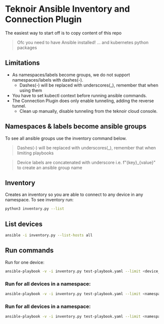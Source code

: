 # Teknoir Ansible Inventory and Connection Plugin
The easiest way to start off is to copy content of this repo

> Ofc you need to have Ansible installed!
> ... and kubernetes python packages

## Limitations
* As namespaces/labels become groups, we do not support namespaces/labels with dashes(-).
  * Dashes(-) will be replaced with underscores(_), remember that when using them
* You have to set kubectl context before running ansible commands.
* The Connection Plugin does only enable tunneling, adding the reverse tunnel.
    * Clean up manually, disable tunneling from the teknoir cloud console.

## Namespaces & labels become ansible groups
To see all ansible groups use the inventory command below.

> Dashes(-) will be replaced with underscores(_), remember that when limiting playbooks

> Device labels are concatenated with underscore i.e. f"{key}_{value}" to create an ansible group name

## Inventory
Creates an inventory so you are able to connect to any device in any namespace.
To see inventory run:
```bash
python3 inventory.py --list
```

## List devices
```bash
ansible -i inventory.py --list-hosts all
```

## Run commands
Run for one device:
```bash
ansible-playbook -v -i inventory.py test-playbook.yaml --limit <device_name>
```

### Run for all devices in a namespace:
```bash
ansible-playbook -v -i inventory.py test-playbook.yaml --limit <namespace>
```

### Run for all devices in a namespace:
```bash
ansible-playbook -v -i inventory.py test-playbook.yaml --limit <namespace>
```
